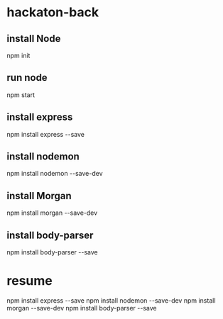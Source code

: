 # hackaton-back

## install Node
npm init 

## run node
npm start

## install express
npm install express --save

## install nodemon
npm install nodemon --save-dev

## install Morgan
npm install morgan --save-dev

## install body-parser
npm install body-parser --save


# resume
npm install express --save
npm install nodemon --save-dev
npm install morgan --save-dev
npm install body-parser --save